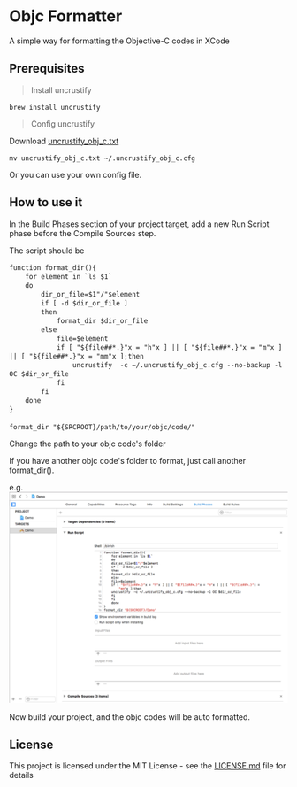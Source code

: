 # Objc Formatter
A simple way for formatting the Objective-C codes in XCode

## Prerequisites

>Install uncrustify

```shell
brew install uncrustify
```

>Config uncrustify

Download [uncrustify_obj_c.txt](uncrustify_obj_c.txt)

```shell
mv uncrustify_obj_c.txt ~/.uncrustify_obj_c.cfg
```

Or you can use your own config file.

## How to use it

In the Build Phases section of your project target, add a new Run Script phase before the Compile Sources step.

The script should be

```shell
function format_dir(){
    for element in `ls $1`
    do
        dir_or_file=$1"/"$element
        if [ -d $dir_or_file ]
        then
            format_dir $dir_or_file
        else
            file=$element
            if [ "${file##*.}"x = "h"x ] || [ "${file##*.}"x = "m"x ] || [ "${file##*.}"x = "mm"x ];then
                uncrustify  -c ~/.uncrustify_obj_c.cfg --no-backup -l OC $dir_or_file
            fi
        fi
    done
}

format_dir "${SRCROOT}/path/to/your/objc/code/"
```

Change the path to your objc code's folder

If you have another objc code's folder to format, just call another format_dir().

e.g.
![](demo.png)

Now build your project, and the objc codes will be auto formatted.

## License

This project is licensed under the MIT License - see the [LICENSE.md](LICENSE.md) file for details
